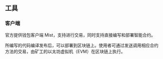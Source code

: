 ## 工具


### 客户端
官方提供钱包客户端 Mist，支持进行交易，同时支持直接编写和部署智能合约。

所编写的代码编译发布后，可以部署到区块链上。使用者可通过发送调用相应合约方法的交易，由矿工的以太坊虚拟机（EVM）在区块链上执行。